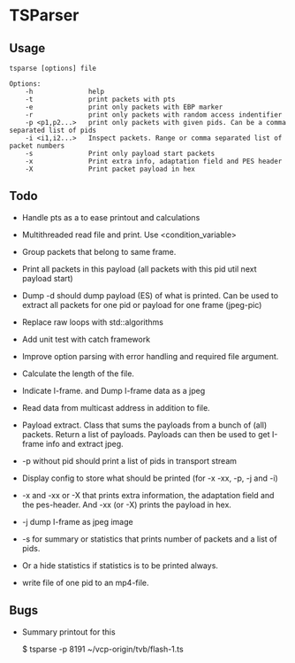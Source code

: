 # TSParser

## Usage

    tsparse [options] file
    
    Options:
        -h              help
        -t              print packets with pts
        -e              print only packets with EBP marker
        -r              print only packets with random access indentifier
        -p <p1,p2...>   print only packets with given pids. Can be a comma separated list of pids
        -i <i1,i2...>   Inspect packets. Range or comma separated list of packet numbers
        -s              Print only payload start packets
        -x              Print extra info, adaptation field and PES header
        -X              Print packet payload in hex

## Todo

- Handle pts as a <chrono> to ease printout and calculations
- Multithreaded read file and print. Use <condition_variable> 
- Group packets that belong to same frame.
- Print all packets in this payload (all packets with this pid util next payload start)
- Dump -d should dump payload (ES) of what is printed. Can be used to extract all packets for one pid or payload for one frame (jpeg-pic)
- Replace raw loops with std::algorithms
- Add unit test with catch framework

- Improve option parsing with error handling and required file argument.
- Calculate the length of the file.
- Indicate I-frame. and Dump I-frame data as a jpeg
- Read data from multicast address in addition to file.
- Payload extract. Class that sums the payloads from a bunch of (all) packets. Return a list of payloads.
  Payloads can then be used to get I-frame info and extract jpeg.

- -p without pid should print a list of pids in transport stream
- Display config to store what should be printed (for -x -xx, -p, -j and -i)
- -x and -xx or -X that prints extra information, the adaptation field and the pes-header. And -xx (or -X) prints the payload in hex.
- -j dump I-frame as jpeg image
- -s for summary or statistics that prints number of packets and a list of pids.
- Or a hide statistics if statistics is to be printed always.
- write file of one pid to an mp4-file.


## Bugs
- Summary printout for this

    $ tsparse -p 8191  ~/vcp-origin/tvb/flash-1.ts
